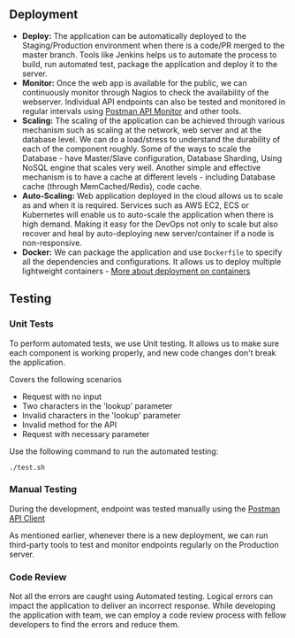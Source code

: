 
## Deployment

- **Deploy:** The application can be automatically deployed to the Staging/Production environment when there is a code/PR merged to the master branch. Tools like Jenkins helps us to automate the process to build, run automated test, package the application and deploy it to the server. 
- **Monitor:** Once the web app is available for the public, we can continuously monitor through Nagios to check the availability of the webserver. Individual API endpoints can also be tested and monitored in regular intervals using [Postman API Monitor](https://www.getpostman.com/api-monitor) and other tools. 
- **Scaling:** The scaling of the application can be achieved through various mechanism such as scaling at the network, web server and at the database level. We can do a load/stress to understand the durability of each of the component roughly. Some of the ways to scale the Database - have Master/Slave configuration, Database Sharding, Using NoSQL engine that scales very well. Another simple and effective mechanism is to have a cache at different levels - including Database cache (through MemCached/Redis), code cache. 
- **Auto-Scaling:** Web application deployed in the cloud allows us to scale as and when it is required. Services such as AWS EC2, ECS or Kubernetes will enable us to auto-scale the application when there is high demand. Making it easy for the DevOps not only to scale but also recover and heal by auto-deploying new server/container if a node is non-responsive.
- **Docker:** We can package the application and use `Dockerfile` to specify all the dependencies and configurations. It allows us to deploy multiple lightweight containers - [More about deployment on containers](https://blog.miguelgrinberg.com/post/the-flask-mega-tutorial-part-xix-deployment-on-docker-containers)  


## Testing

### Unit Tests

To perform automated tests, we use Unit testing. It allows us to make sure each component is working properly, and new code changes don't break the application. 

Covers the following scenarios
- Request with no input
- Two characters in the 'lookup' parameter
- Invalid characters in the 'lookup' parameter
- Invalid method for the API
- Request with necessary parameter

Use the following command to run the automated testing:

    ./test.sh
    
### Manual Testing

During the development, endpoint was tested manually using the [Postman API Client](https://www.getpostman.com/product/api-client)

As mentioned earlier, whenever there is a new deployment, we can run third-party tools to test and monitor endpoints regularly on the Production server.

### Code Review

Not all the errors are caught using Automated testing. Logical errors can impact the application to deliver an incorrect response. While developing the application with team, we can employ a code review process with fellow developers to find the errors and reduce them.
